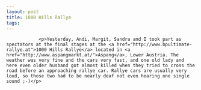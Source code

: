 ```yaml
---
layout: post
title: 1000 Hills Rallye
tags:
---
```



                <p>Yesterday, Andi, Margit, Sandra and I took part as spectators at the final stages at the <a href="http://www.bpultimate-rallye.at">1000 Hills Rallye</a> located in <a href="http://www.aspangmarkt.at/">Aspang</a>, Lower Austria. The weather was very fine and the cars very fast, and one old lady and here even older husband got almost killed when they tried to cross the road before an approaching rallye car. Rallye cars are usually very loud, so those two had to be nearly deaf not even hearing one single sound ;-)</p>
